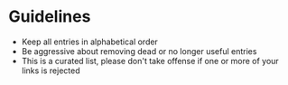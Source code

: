 # Guidelines

* Keep all entries in alphabetical order
* Be aggressive about removing dead or no longer useful entries
* This is a curated list, please don't take offense if one or more of your links is rejected
